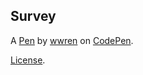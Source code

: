 Survey
------


A [Pen](https://codepen.io/wwren/pen/qBbzKgb) by [wwren](https://codepen.io/wwren) on [CodePen](https://codepen.io).

[License](https://codepen.io/wwren/pen/qBbzKgb/license).